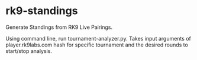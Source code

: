 # rk9-standings
Generate Standings from RK9 Live Pairings.

Using command line, run tournament-analyzer.py.  Takes input arguments of player.rk9labs.com hash for specific tournament and the desired rounds to start/stop analysis. 
